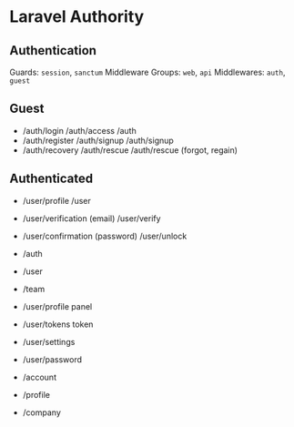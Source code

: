 # Laravel Authority

## Authentication

Guards: `session`, `sanctum`
Middleware Groups: `web`, `api`
Middlewares: `auth`, `guest`

## Guest

- /auth/login                       /auth/access            /auth
- /auth/register                    /auth/signup            /auth/signup
- /auth/recovery                    /auth/rescue            /auth/rescue    (forgot, regain)

## Authenticated

- /user/profile                     /user
- /user/verification (email)        /user/verify
- /user/confirmation (password)     /user/unlock

- /auth
- /user
- /team


- /user/profile                 panel
- /user/tokens                  token

- /user/settings
- /user/password


- /account
- /profile
- /company
